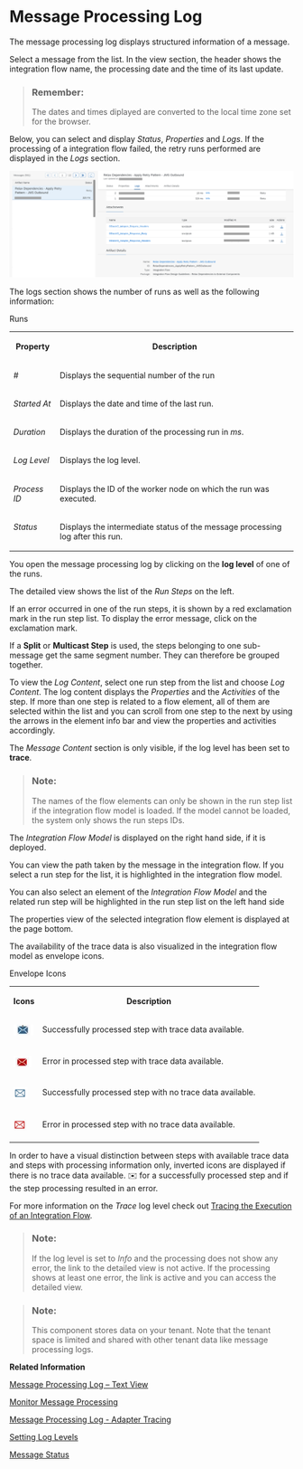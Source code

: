 <!-- loiob32f8cda16034a8390ccaea98f8f68b1 -->

<link rel="stylesheet" type="text/css" href="../css/sap-icons.css"/>

# Message Processing Log

The message processing log displays structured information of a message.

Select a message from the list. In the view section, the header shows the integration flow name, the processing date and the time of its last update.

> ### Remember:  
> The dates and times diplayed are converted to the local time zone set for the browser.

Below, you can select and display *Status*, *Properties* and *Logs*. If the processing of a integration flow failed, the retry runs performed are displayed in the *Logs* section.

![](images/MessageProcessingMonitoring_e08775e.png)

The logs section shows the number of runs as well as the following information:

<a name="loiob32f8cda16034a8390ccaea98f8f68b1__table_kw4_2lt_zcb"/>Runs


<table>
<tr>
<th valign="top">

Property



</th>
<th valign="top">

Description



</th>
</tr>
<tr>
<td valign="top">

 *\#* 



</td>
<td valign="top">

Displays the sequential number of the run



</td>
</tr>
<tr>
<td valign="top">

 *Started At* 



</td>
<td valign="top">

Displays the date and time of the last run.



</td>
</tr>
<tr>
<td valign="top">

 *Duration* 



</td>
<td valign="top">

Displays the duration of the processing run in *ms*.



</td>
</tr>
<tr>
<td valign="top">

 *Log Level* 



</td>
<td valign="top">

Displays the log level.



</td>
</tr>
<tr>
<td valign="top">

 *Process ID* 



</td>
<td valign="top">

Displays the ID of the worker node on which the run was executed.



</td>
</tr>
<tr>
<td valign="top">

 *Status* 



</td>
<td valign="top">

Displays the intermediate status of the message processing log after this run.



</td>
</tr>
</table>

You open the message processing log by clicking on the **log level** of one of the runs.

The detailed view shows the list of the *Run Steps* on the left.

If an error occurred in one of the run steps, it is shown by a red exclamation mark in the run step list. To display the error message, click on the exclamation mark.

If a **Split** or **Multicast Step** is used, the steps belonging to one sub-message get the same segment number. They can therefore be grouped together.

To view the *Log Content*, select one run step from the list and choose *Log Content*. The log content displays the *Properties* and the *Activities* of the step. If more than one step is related to a flow element, all of them are selected within the list and you can scroll from one step to the next by using the arrows in the element info bar and view the properties and activities accordingly.

The *Message Content* section is only visible, if the log level has been set to **trace**.

> ### Note:  
> The names of the flow elements can only be shown in the run step list if the integration flow model is loaded. If the model cannot be loaded, the system only shows the run steps IDs.

The *Integration Flow Model* is displayed on the right hand side, if it is deployed.

You can view the path taken by the message in the integration flow. If you select a run step for the list, it is highlighted in the integration flow model.

You can also select an element of the *Integration Flow Model* and the related run step will be highlighted in the run step list on the left hand side

The properties view of the selected integration flow element is displayed at the page bottom.

The availability of the trace data is also visualized in the integration flow model as envelope icons.

<a name="loiob32f8cda16034a8390ccaea98f8f68b1__table_x1b_dry_ndb"/>Envelope Icons


<table>
<tr>
<th valign="top">

Icons



</th>
<th valign="top">

Description



</th>
</tr>
<tr>
<td valign="top">

 ![](images/BlueEnvFull_a826a95.png) 



</td>
<td valign="top">

Successfully processed step with trace data available.



</td>
</tr>
<tr>
<td valign="top">

 ![](images/RedEnvelope_4fabaf5.png) 



</td>
<td valign="top">

Error in processed step with trace data available.



</td>
</tr>
<tr>
<td valign="top">

 ![](images/BlueEnvelope_7d89277.jpg) 



</td>
<td valign="top">

Successfully processed step with no trace data available.



</td>
</tr>
<tr>
<td valign="top">

 ![](images/RedEnvelope1_08fa3b3.jpg) 



</td>
<td valign="top">

Error in processed step with no trace data available.



</td>
</tr>
</table>

In order to have a visual distinction between steps with available trace data and steps with processing information only, inverted icons are displayed if there is no trace data available. :envelope: for a successfully processed step and if the step processing resulted in an error.

For more information on the *Trace* log level check out [Tracing the Execution of an Integration Flow](tracing-the-execution-of-an-integration-flow-4ec27d3.md).

> ### Note:  
> If the log level is set to *Info* and the processing does not show any error, the link to the detailed view is not active. If the processing shows at least one error, the link is active and you can access the detailed view.

> ### Note:  
> This component stores data on your tenant. Note that the tenant space is limited and shared with other tenant data like message processing logs.

**Related Information**  


[Message Processing Log – Text View](message-processing-log-text-view-718309a.md "The message processing log displays structured information on the processing of a message.")

[Monitor Message Processing](monitor-message-processing-314df3f.md "The message monitor provides an overview of the messages processed on a tenant and allows you to display the details for individual messages.")

[Message Processing Log - Adapter Tracing](message-processing-log-adapter-tracing-a9db4ea.md "The adapter tracing is part of the regular tracing feature and the payloads are recorded if you have set the log level to Trace.")

[Setting Log Levels](setting-log-levels-4e6d3fc.md "The log level for the message processing log specifies the granularity of information collected by the message processing log")

[Message Status](message-status-733a57b.md "")

